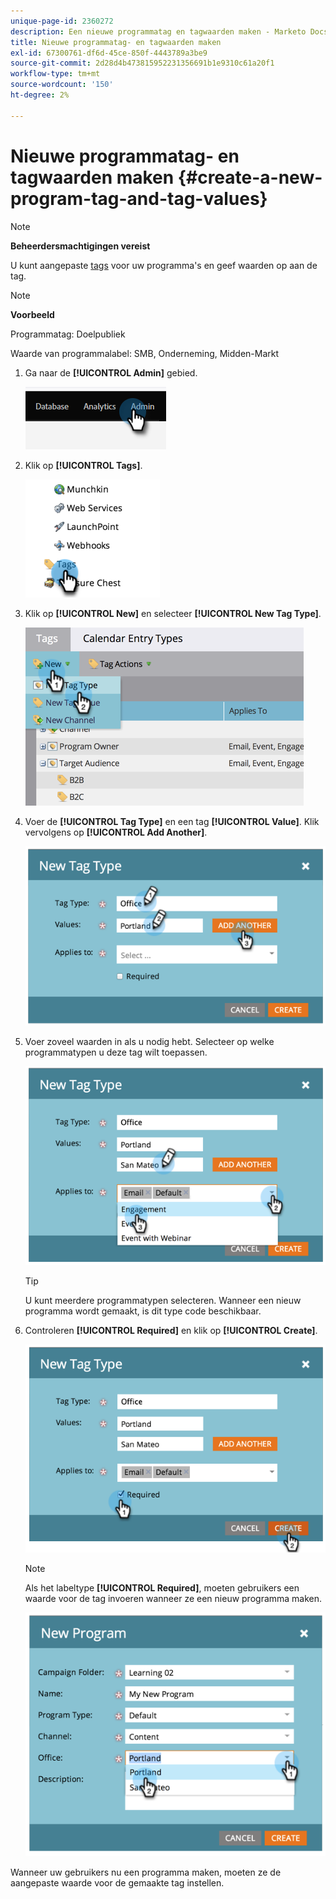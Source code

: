 ```yaml
---
unique-page-id: 2360272
description: Een nieuwe programmatag en tagwaarden maken - Marketo Docs - Productdocumentatie
title: Nieuwe programmatag- en tagwaarden maken
exl-id: 67300761-df6d-45ce-850f-4443789a3be9
source-git-commit: 2d28d4b473815952231356691b1e9310c61a20f1
workflow-type: tm+mt
source-wordcount: '150'
ht-degree: 2%

---
```


# Nieuwe programmatag- en tagwaarden maken {#create-a-new-program-tag-and-tag-values}

>[!NOTE]
>
>**Beheerdersmachtigingen vereist**

U kunt aangepaste [tags](/help/marketo/product-docs/core-marketo-concepts/programs/working-with-programs/understanding-tags.md) voor uw programma&#39;s en geef waarden op aan de tag.

>[!NOTE]
>
>**Voorbeeld**
>
>Programmatag: Doelpubliek
>
>Waarde van programmalabel: SMB, Onderneming, Midden-Markt

1. Ga naar de **[!UICONTROL Admin]** gebied.

   ![](assets/create-a-new-program-tag-and-tag-values-1.png)

1. Klik op **[!UICONTROL Tags]**.

   ![](assets/create-a-new-program-tag-and-tag-values-2.png)

1. Klik op **[!UICONTROL New]** en selecteer **[!UICONTROL New Tag Type]**.

   ![](assets/create-a-new-program-tag-and-tag-values-3.png)

1. Voer de **[!UICONTROL Tag Type]** en een tag **[!UICONTROL Value]**. Klik vervolgens op **[!UICONTROL Add Another]**.

   ![](assets/create-a-new-program-tag-and-tag-values-4.png)

1. Voer zoveel waarden in als u nodig hebt. Selecteer op welke programmatypen u deze tag wilt toepassen.

   ![](assets/create-a-new-program-tag-and-tag-values-5.png)

   >[!TIP]
   >
   >U kunt meerdere programmatypen selecteren. Wanneer een nieuw programma wordt gemaakt, is dit type code beschikbaar.

1. Controleren **[!UICONTROL Required]** en klik op **[!UICONTROL Create]**.

   ![](assets/create-a-new-program-tag-and-tag-values-6.png)

   >[!NOTE]
   >
   >Als het labeltype **[!UICONTROL Required]**, moeten gebruikers een waarde voor de tag invoeren wanneer ze een nieuw programma maken.

   ![](assets/create-a-new-program-tag-and-tag-values-7.png)

Wanneer uw gebruikers nu een programma maken, moeten ze de aangepaste waarde voor de gemaakte tag instellen.
